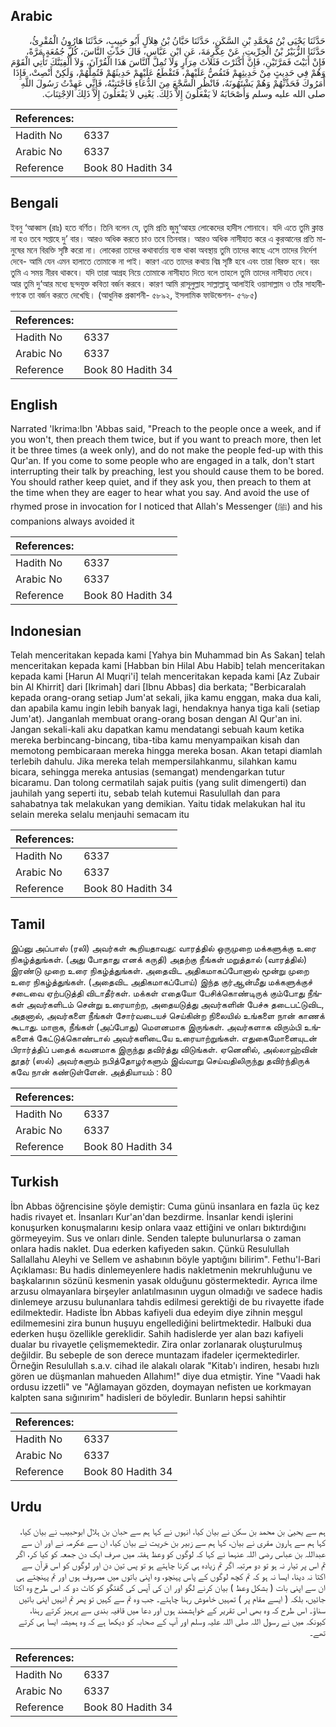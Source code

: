 ## Arabic


<div dir="rtl" lang="ar" style={{fontSize:'larger',backgroundColor:'#f8f9fa',padding:20}}>
حَدَّثَنَا يَحْيَى بْنُ مُحَمَّدِ بْنِ السَّكَنِ، حَدَّثَنَا حَبَّانُ بْنُ هِلاَلٍ أَبُو حَبِيبٍ، حَدَّثَنَا هَارُونُ الْمُقْرِئُ، حَدَّثَنَا الزُّبَيْرُ بْنُ الْخِرِّيتِ، عَنْ عِكْرِمَةَ، عَنِ ابْنِ عَبَّاسٍ، قَالَ حَدِّثِ النَّاسَ، كُلَّ جُمُعَةٍ مَرَّةً، فَإِنْ أَبَيْتَ فَمَرَّتَيْنِ، فَإِنَّ أَكْثَرْتَ فَثَلاَثَ مِرَارٍ وَلاَ تُمِلَّ النَّاسَ هَذَا الْقُرْآنَ، وَلاَ أُلْفِيَنَّكَ تَأْتِي الْقَوْمَ وَهُمْ فِي حَدِيثٍ مِنْ حَدِيثِهِمْ فَتَقُصُّ عَلَيْهِمْ، فَتَقْطَعُ عَلَيْهِمْ حَدِيثَهُمْ فَتُمِلُّهُمْ، وَلَكِنْ أَنْصِتْ، فَإِذَا أَمَرُوكَ فَحَدِّثْهُمْ وَهُمْ يَشْتَهُونَهُ، فَانْظُرِ السَّجْعَ مِنَ الدُّعَاءِ فَاجْتَنِبْهُ، فَإِنِّي عَهِدْتُ رَسُولَ اللَّهِ صلى الله عليه وسلم وَأَصْحَابَهُ لاَ يَفْعَلُونَ إِلاَّ ذَلِكَ‏.‏ يَعْنِي لاَ يَفْعَلُونَ إِلاَّ ذَلِكَ الاِجْتِنَابَ‏.‏
</div>
<div style={{backgroundColor:'#f8f9fa',padding:20, marginBottom: 10}}><table> <thead> <tr> <th>References:</th> <th></th> </tr> </thead> <tbody><tr><td>Hadith No</td><td>6337</td></tr><tr><td>Arabic No</td><td>6337</td></tr><tr><td>Reference</td><td>Book 80 Hadith 34</td></tr></tbody></table></div>

## Bengali


<div dir="ltr" lang="bn" style={{fontSize:'larger',backgroundColor:'#f8f9fa',padding:20}}>
ইবনু ‘আব্বাস (রাঃ) হতে বর্ণিত। তিনি বলেন যে, তুমি প্রতি জুমু‘আহয় লোকেদের হাদীস শোনাবে। যদি এতে তুমি ক্লান্ত না হও তবে সপ্তাহে দু’ বার। আরও অধিক করতে চাও তবে তিনবার। আরও অধিক নাসীহাত করে এ কুরআনের প্রতি মানুষের মনে বিরক্তি সৃষ্টি করো না। লোকেরা তাদের কথাবার্তায় ব্যস্ত থাকা অবস্থায় তুমি তাদের কাছে এসে তাদের নির্দেশ দেবে- আমি যেন এমন হালাতে তোমাকে না পাই। কারণ এতে তাদের কথায় বিঘ্ন সৃষ্টি হবে এবং তারা বিরক্ত হবে। বরং তুমি এ সময় নীরব থাকবে। যদি তারা আগ্রহ নিয়ে তোমাকে নাসীহাত দিতে বলে তাহলে তুমি তাদের নাসীহাত দেবে। আর তুমি দু‘আর মধ্যে ছন্দযুক্ত কবিতা বর্জন করবে। কারণ আমি রাসূলুল্লাহ সাল্লাল্লাহু আলাইহি ওয়াসাল্লাম ও তাঁর সাহাবীগণকে তা বর্জন করতে দেখেছি। (আধুনিক প্রকাশনী- ৫৮৯২, ইসলামিক ফাউন্ডেশন- ৫৭৮৫)
</div>
<div style={{backgroundColor:'#f8f9fa',padding:20, marginBottom: 10}}><table> <thead> <tr> <th>References:</th> <th></th> </tr> </thead> <tbody><tr><td>Hadith No</td><td>6337</td></tr><tr><td>Arabic No</td><td>6337</td></tr><tr><td>Reference</td><td>Book 80 Hadith 34</td></tr></tbody></table></div>

## English


<div dir="ltr" lang="en" style={{fontSize:'larger',backgroundColor:'#f8f9fa',padding:20}}>
Narrated 'Ikrima:Ibn 'Abbas said, "Preach to the people once a week, and if you won't, then preach them twice, but if you want to preach more, then let it be three times (a week only), and do not make the people fed-up with this Qur'an. If you come to some people who are engaged in a talk, don't start interrupting their talk by preaching, lest you should cause them to be bored. You should rather keep quiet, and if they ask you, then preach to them at the time when they are eager to hear what you say. And avoid the use of rhymed prose in invocation for I noticed that Allah's Messenger (ﷺ) and his companions always avoided it
</div>
<div style={{backgroundColor:'#f8f9fa',padding:20, marginBottom: 10}}><table> <thead> <tr> <th>References:</th> <th></th> </tr> </thead> <tbody><tr><td>Hadith No</td><td>6337</td></tr><tr><td>Arabic No</td><td>6337</td></tr><tr><td>Reference</td><td>Book 80 Hadith 34</td></tr></tbody></table></div>

## Indonesian


<div dir="ltr" lang="id" style={{fontSize:'larger',backgroundColor:'#f8f9fa',padding:20}}>
Telah menceritakan kepada kami [Yahya bin Muhammad bin As Sakan] telah menceritakan kepada kami [Habban bin Hilal Abu Habib] telah menceritakan kepada kami [Harun Al Muqri'i] telah menceritakan kepada kami [Az Zubair bin Al Khirrit] dari [Ikrimah] dari [Ibnu Abbas] dia berkata; "Berbicaralah kepada orang-orang setiap Jum'at sekali, jika kamu enggan, maka dua kali, dan apabila kamu ingin lebih banyak lagi, hendaknya hanya tiga kali (setiap Jum'at). Janganlah membuat orang-orang bosan dengan Al Qur'an ini. Jangan sekali-kali aku dapatkan kamu mendatangi sebuah kaum ketika mereka berbincang-bincang, tiba-tiba kamu menyampaikan kisah dan memotong pembicaraan mereka hingga mereka bosan. Akan tetapi diamlah terlebih dahulu. Jika mereka telah mempersilahkanmu, silahkan kamu bicara, sehingga mereka antusias (semangat) mendengarkan tutur bicaramu. Dan tolong cermatilah sajak puitis (yang sulit dimengerti) dan jauhilah yang seperti itu, sebab telah kutemui Rasulullah dan para sahabatnya tak melakukan yang demikian. Yaitu tidak melakukan hal itu selain mereka selalu menjauhi semacam itu
</div>
<div style={{backgroundColor:'#f8f9fa',padding:20, marginBottom: 10}}><table> <thead> <tr> <th>References:</th> <th></th> </tr> </thead> <tbody><tr><td>Hadith No</td><td>6337</td></tr><tr><td>Arabic No</td><td>6337</td></tr><tr><td>Reference</td><td>Book 80 Hadith 34</td></tr></tbody></table></div>

## Tamil


<div dir="ltr" lang="ta" style={{fontSize:'larger',backgroundColor:'#f8f9fa',padding:20}}>
இப்னு அப்பாஸ் (ரலி) அவர்கள் கூறியதாவது: வாரத்தில் ஒருமுறை மக்களுக்கு உரை நிகழ்த்துங்கள். (அது போதாது எனக் கருதி) அதற்கு நீங்கள் மறுத்தால் (வாரத்தில்) இரண்டு முறை உரை நிகழ்த்துங்கள். அதைவிட அதிகமாகப்போனால் மூன்று முறை உரை நிகழ்த்துங்கள். (அதைவிட அதிகமாகப்போய்) இந்த குர்ஆன்மீது மக்களுக்குச் சடைவை ஏற்படுத்தி விடாதீர்கள். மக்கள் எதையோ பேசிக்கொண்டிருக் கும்போது நீங்கள் அவர்களிடம் சென்று உரையாற்ற, அதையடுத்து அவர்களின் பேச்சு தடைபட்டுவிட, அதனால், அவர்களை நீங்கள் சோர்வடையச் செய்கின்ற நிலையில் உங்களை நான் காணக் கூடாது. மாறாக, நீங்கள் (அப்போது) மௌனமாக இருங்கள். அவர்களாக விரும்பி உங்களைக் கேட்டுக்கொண்டால் அவர்களிடையே உரையாற்றுங்கள். எதுகைமோனையுடன் பிரார்த்திப் பதைக் கவனமாக இருந்து தவிர்த்து விடுங்கள். ஏனெனில், அல்லாஹ்வின் தூதர் (ஸல்) அவர்களும் நபித்தோழர்களும் இவ்வாறு செய்வதிலிருந்து தவிர்ந்திருக் கவே நான் கண்டுள்ளேன். அத்தியாயம் : 80
</div>
<div style={{backgroundColor:'#f8f9fa',padding:20, marginBottom: 10}}><table> <thead> <tr> <th>References:</th> <th></th> </tr> </thead> <tbody><tr><td>Hadith No</td><td>6337</td></tr><tr><td>Arabic No</td><td>6337</td></tr><tr><td>Reference</td><td>Book 80 Hadith 34</td></tr></tbody></table></div>

## Turkish


<div dir="ltr" lang="tr" style={{fontSize:'larger',backgroundColor:'#f8f9fa',padding:20}}>
İbn Abbas öğrencisine şöyle demiştir: Cuma günü insanlara en fazla üç kez hadis rivayet et. İnsanları Kur'an'dan bezdirme. İnsanlar kendi işlerini konuşurken konuşmalarını kesip onlara vaaz ettiğini ve onları bıktırdığını görmeyeyim. Sus ve onları dinle. Senden talepte bulunurlarsa o zaman onlara hadis naklet. Dua ederken kafiyeden sakın. Çünkü Resulullah Sallallahu Aleyhi ve Sellem ve ashabının böyle yaptığını bilirim". Fethu'l-Bari Açıklaması: Bu hadis dinlemeyenlere hadis nakletmenin mekruhluğunu ve başkalarının sözünü kesmenin yasak olduğunu göstermektedir. Ayrıca ilme arzusu olmayanlara birşeyler anlatılmasının uygun olmadığı ve sadece hadis dinlemeye arzusu bulunanlara tahdis edilmesi gerektiği de bu rivayette ifade edilmektedir. Hadiste İbn Abbas kafiyeli dua edeyim diye zihnin meşgul edilmemesini zira bunun huşuyu engellediğini belirtmektedir. Halbuki dua ederken huşu özellikle gereklidir. Sahih hadislerde yer alan bazı kafiyeli dualar bu rivayetle çelişmemektedir. Zira onlar zorlanarak oluşturulmuş değildir. Bu sebeple de son derece muntazam ifadeler içermektedirler. Örneğin Resulullah s.a.v. cihad ile alakalı olarak "Kitab'ı indiren, hesabı hızlı gören ue düşmanlan mahueden Allahım!" diye dua etmiştir. Yine "Vaadi hak ordusu izzetli" ve "Ağlamayan gözden, doymayan nefisten ue korkmayan kalpten sana sığınırim" hadisleri de böyledir. Bunların hepsi sahihtir
</div>
<div style={{backgroundColor:'#f8f9fa',padding:20, marginBottom: 10}}><table> <thead> <tr> <th>References:</th> <th></th> </tr> </thead> <tbody><tr><td>Hadith No</td><td>6337</td></tr><tr><td>Arabic No</td><td>6337</td></tr><tr><td>Reference</td><td>Book 80 Hadith 34</td></tr></tbody></table></div>

## Urdu


<div dir="rtl" lang="ur" style={{fontSize:'larger',backgroundColor:'#f8f9fa',padding:20}}>
ہم سے یحییٰ بن محمد بن سکن نے بیان کیا، انہوں نے کہا ہم سے حبان بن ہلال ابوحبیب نے بیان کیا، کہا ہم سے ہارون مقری نے بیان، کہا ہم سے زبیر بن خریت نے بیان کیا، ان سے عکرمہ نے اور ان سے عبداللہ بن عباس رضی اللہ عنہما نے کہا کہ لوگوں کو وعظ ہفتہ میں صرف ایک دن جمعہ کو کیا کر، اگر تم اس پر تیار نہ ہو تو دو مرتبہ اگر تم زیادہ ہی کرنا چاہتے ہو تو پس تین دن اور لوگوں کو اس قرآن سے اکتا نہ دینا، ایسا نہ ہو کہ تم کچھ لوگوں کے پاس پہنچو، وہ اپنی باتوں میں مصروف ہوں اور تم پہنچتے ہی ان سے اپنی بات ( بشکل وعظ ) بیان کرنے لگو اور ان کی آپس کی گفتگو کو کاٹ دو کہ اس طرح وہ اکتا جائیں، بلکہ ( ایسے مقام پر ) تمہیں خاموش رہنا چاہئے۔ جب وہ تم سے کہیں تو پھر تم انہیں اپنی باتیں سناؤ۔ اس طرح کہ وہ بھی اس تقریر کے خواہشمند ہوں اور دعا میں قافیہ بندی سے پرہیز کرتے رہنا، کیونکہ میں نے رسول اللہ صلی اللہ علیہ وسلم اور آپ کے صحابہ کو دیکھا ہے کہ وہ ہمیشہ ایسا ہی کرتے تھے۔
</div>
<div style={{backgroundColor:'#f8f9fa',padding:20, marginBottom: 10}}><table> <thead> <tr> <th>References:</th> <th></th> </tr> </thead> <tbody><tr><td>Hadith No</td><td>6337</td></tr><tr><td>Arabic No</td><td>6337</td></tr><tr><td>Reference</td><td>Book 80 Hadith 34</td></tr></tbody></table></div>